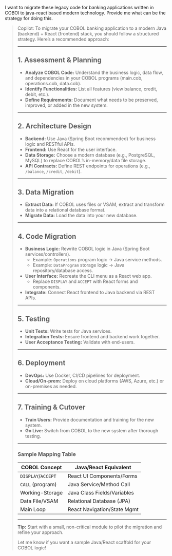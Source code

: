 
I want to migrate these legacy code for banking applications written in COBOl to java-react based modern technology. 
Provide me what can be the strategy for doing this.

> Copilot: To migrate your COBOL banking application to a modern Java (backend) + React (frontend) stack, you should follow a structured strategy. Here’s a recommended approach:
> 
> ---
> 
> ## 1. **Assessment & Planning**
> - **Analyze COBOL Code:** Understand the business logic, data flow, and dependencies in your COBOL programs (main.cob, operations.cob, data.cob).
> - **Identify Functionalities:** List all features (view balance, credit, debit, etc.).
> - **Define Requirements:** Document what needs to be preserved, improved, or added in the new system.
> 
> ---
> 
> ## 2. **Architecture Design**
> - **Backend:** Use Java (Spring Boot recommended) for business logic and RESTful APIs.
> - **Frontend:** Use React for the user interface.
> - **Data Storage:** Choose a modern database (e.g., PostgreSQL, MySQL) to replace COBOL’s in-memory/data file storage.
> - **API Contracts:** Define REST endpoints for operations (e.g., `/balance`, `/credit`, `/debit`).
> 
> ---
> 
> ## 3. **Data Migration**
> - **Extract Data:** If COBOL uses files or VSAM, extract and transform data into a relational database format.
> - **Migrate Data:** Load the data into your new database.
> 
> ---
> 
> ## 4. **Code Migration**
> - **Business Logic:** Rewrite COBOL logic in Java (Spring Boot services/controllers).
>     - Example: `Operations` program logic → Java service methods.
>     - Example: `DataProgram` storage logic → Java repository/database access.
> - **User Interface:** Recreate the CLI menu as a React web app.
>     - Replace `DISPLAY` and `ACCEPT` with React forms and components.
> - **Integrate:** Connect React frontend to Java backend via REST APIs.
> 
> ---
> 
> ## 5. **Testing**
> - **Unit Tests:** Write tests for Java services.
> - **Integration Tests:** Ensure frontend and backend work together.
> - **User Acceptance Testing:** Validate with end-users.
> 
> ---
> 
> ## 6. **Deployment**
> - **DevOps:** Use Docker, CI/CD pipelines for deployment.
> - **Cloud/On-prem:** Deploy on cloud platforms (AWS, Azure, etc.) or on-premises as needed.
> 
> ---
> 
> ## 7. **Training & Cutover**
> - **Train Users:** Provide documentation and training for the new system.
> - **Go Live:** Switch from COBOL to the new system after thorough testing.
> 
> ---
> 
> ### **Sample Mapping Table**
> 
> | COBOL Concept         | Java/React Equivalent         |
> |-----------------------|------------------------------|
> | `DISPLAY`/`ACCEPT`    | React UI Components/Forms    |
> | `CALL` (program)      | Java Service/Method Call     |
> | Working-Storage       | Java Class Fields/Variables  |
> | Data File/VSAM        | Relational Database (JPA)    |
> | Main Loop             | React Navigation/State Mgmt  |
> 
> ---
> 
> **Tip:** Start with a small, non-critical module to pilot the migration and refine your approach.
> 
> Let me know if you want a sample Java/React scaffold for your COBOL logic!
